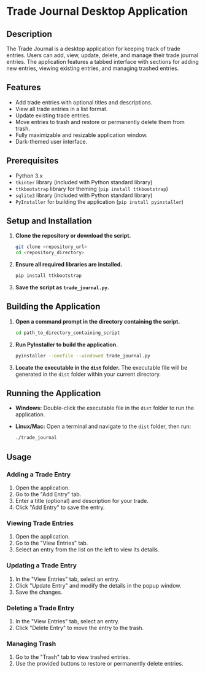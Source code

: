 # Trade Journal Desktop Application

## Description
The Trade Journal is a desktop application for keeping track of trade entries. Users can add, view, update, delete, and manage their trade journal entries. The application features a tabbed interface with sections for adding new entries, viewing existing entries, and managing trashed entries.

## Features
- Add trade entries with optional titles and descriptions.
- View all trade entries in a list format.
- Update existing trade entries.
- Move entries to trash and restore or permanently delete them from trash.
- Fully maximizable and resizable application window.
- Dark-themed user interface.

## Prerequisites
- Python 3.x
- `tkinter` library (included with Python standard library)
- `ttkbootstrap` library for theming (`pip install ttkbootstrap`)
- `sqlite3` library (included with Python standard library)
- `PyInstaller` for building the application (`pip install pyinstaller`)

## Setup and Installation

1. **Clone the repository or download the script.**
   ```bash
   git clone <repository_url>
   cd <repository_directory>
   ```

2. **Ensure all required libraries are installed.**
   ```bash
   pip install ttkbootstrap
   ```

3. **Save the script as `trade_journal.py`.**

## Building the Application

1. **Open a command prompt in the directory containing the script.**
   ```bash
   cd path_to_directory_containing_script
   ```

2. **Run PyInstaller to build the application.**
   ```bash
   pyinstaller --onefile --windowed trade_journal.py
   ```

3. **Locate the executable in the `dist` folder.**
   The executable file will be generated in the `dist` folder within your current directory.

## Running the Application

- **Windows:**
  Double-click the executable file in the `dist` folder to run the application.

- **Linux/Mac:**
  Open a terminal and navigate to the `dist` folder, then run:
  ```bash
  ./trade_journal
  ```

## Usage

### Adding a Trade Entry
1. Open the application.
2. Go to the "Add Entry" tab.
3. Enter a title (optional) and description for your trade.
4. Click "Add Entry" to save the entry.

### Viewing Trade Entries
1. Open the application.
2. Go to the "View Entries" tab.
3. Select an entry from the list on the left to view its details.

### Updating a Trade Entry
1. In the "View Entries" tab, select an entry.
2. Click "Update Entry" and modify the details in the popup window.
3. Save the changes.

### Deleting a Trade Entry
1. In the "View Entries" tab, select an entry.
2. Click "Delete Entry" to move the entry to the trash.

### Managing Trash
1. Go to the "Trash" tab to view trashed entries.
2. Use the provided buttons to restore or permanently delete entries.